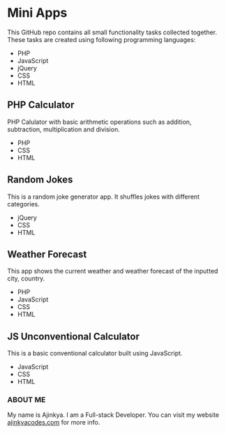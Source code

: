 # Mini Apps

This GitHub repo contains all small functionality tasks collected together. These tasks are created using following programming languages:
- PHP
- JavaScript
- jQuery
- CSS
- HTML

## PHP Calculator
PHP Calulator with basic arithmetic operations such as addition, subtraction, multiplication and division.
- PHP
- CSS
- HTML

## Random Jokes
This is a random joke generator app. It shuffles jokes with different categories.
- jQuery
- CSS
- HTML

## Weather Forecast
This app shows the current weather and weather forecast of the inputted city, country.
- PHP
- JavaScript
- CSS
- HTML

## JS Unconventional Calculator
This is a basic conventional calculator built using JavaScript.
- JavaScript
- CSS
- HTML

### ABOUT ME
My name is Ajinkya. I am a Full-stack Developer. You can visit my website [ajinkyacodes.com](https://ajinkyacodes.com) for more info.


